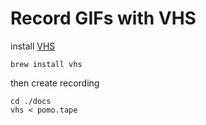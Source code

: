 # Record GIFs with VHS

install [VHS](https://github.com/charmbracelet/vhs)

```shell
brew install vhs
```

then create recording

```shell
cd ./docs
vhs < pomo.tape
```
